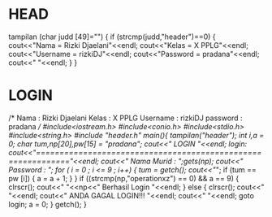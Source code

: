 # HEAD
tampilan (char judd [49]="")
{
 if (strcmp(judd,"header")==0)
{
 cout<<"Nama     = Rizki Djaelani"<<endl;
 cout<<"Kelas    = X PPLG"<<endl;
 cout<<"Username = rizkiDJ"<<endl;
 cout<<"Password = pradana"<<endl;
 cout<<" "<<endl;
}
}
# LOGIN
 /*
  Nama       : Rizki Djaelani
  Kelas      : X PPLG
  Username   : rizkiDJ
  password   : pradana
*/
#include<iostream.h>
#include<conio.h>
#include<stdio.h>
#include<string.h>
#include "header.h"
main(){
tampilan("header");
int i,a = 0;
char tum,np[20],pw[15] = "pradana";
cout<<"                           LOGIN                             "<<endl;
login:
cout<<"============================================================="<<endl;
cout<<"   Nama Murid   : ";gets(np);
cout<<"   Password     : ";
 for ( i = 0 ; i <= 9 ; i++)
 { tum = getch();
   cout<<"*";
   if (tum == pw [i])
   {
   a = a + 1;
   }
 }
if ((strcmp(np,"operationxz") == 0) && a == 9)
{
 clrscr();
 cout<<"        "<<np<<" Berhasil Login "<<endl;
}
 else
 {
 clrscr();
 cout<<"                                         "<<endl;
 cout<<"                    ANDA GAGAL LOGIN!!!  "<<endl;
 cout<<"                                         "<<endl;
 goto login;
 a = 0;
 }
 getch();
 }
